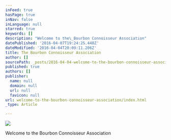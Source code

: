 ```yaml
---
inFeed: true
hasPage: true
inNav: false
inLanguage: null
starred: true
keywords: []
description: "Welcome to the\_Bourbon Connoisseur Association"
datePublished: '2016-04-07T19:24:25.440Z'
dateModified: '2016-04-04T20:09:11.206Z'
title: The Bourbon Connoisseur Association
author: []
sourcePath: _posts/2016-04-04-welcome-to-the-bourbon-connoisseur-association.md
published: true
authors: []
publisher:
  name: null
  domain: null
  url: null
  favicon: null
url: welcome-to-the-bourbon-connoisseur-association/index.html
_type: Article

---
```

![](https://the-grid-user-content.s3-us-west-2.amazonaws.com/52004c88-5c3b-42e8-813c-1a774a049ddc.jpg)

Welcome to the Bourbon Connoisseur Association